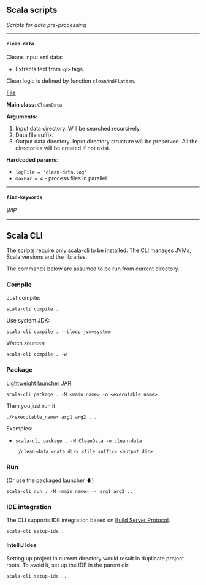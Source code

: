 ## Scala scripts

_Scripts for data pre-processing_

---
#### `clean-data`

Cleans input xml data:
  - Extracts text from `<p>` tags.

Clean logic is defined by function `cleanAndFlatten`.

**[File](./clean-data.sc)**

**Main class**: `CleanData`

**Arguments**:
  1. Input data directory. Will be searched recursively.
  2. Data file suffix.
  3. Output data directory. Input directory structure will be preserved. All the directories will be created if not exist.

**Hardcoded params**:
  - `logFile = "clean-data.log"` 
  - `maxPar = 4` - process files in parallel

---
#### `find-keywords`

_WIP_

---

## Scala CLI

The scripts require only [scala-cli](https://scala-cli.virtuslab.org/install) to be installed.
The CLI manages JVMs, Scala versions and the libraries. 

The commands below are assumed to be run from current directory.

### Compile
Just compile:
```shell
scala-cli compile .
```
Use system JDK:
```shell
scala-cli compile . --bloop-jvm=system
```
Watch sources:
```shell
scala-cli compile . -w
```

### Package
[Lightweight launcher JAR](https://scala-cli.virtuslab.org/docs/commands/package#default-package-format):
```shell
scala-cli package . -M <main_name> -o <executable_name>
```

Then you just run it
```shell
./<executable_name> arg1 arg2 ...
```

Examples:
- ```shell
  scala-cli package . -M CleanData -o clean-data
  ```
  ```shell
  ./clean-data <data_dir> <file_suffix> <output_dir>
  ```
   

### Run
(Or use the packaged launcher :arrow_up:)

```shell
scala-cli run . -M <main_name> -- arg1 arg2 ...
```


### IDE integration
The CLI supports IDE integration based on [Build Server Protocol](https://build-server-protocol.github.io/).
```
scala-cli setup-ide .
```

#### IntelliJ Idea
Setting up project in current directory would result in duplicate project roots.
To avoid it, set up the IDE in the parent dir:
```
scala-cli setup-ide ..
```
